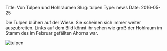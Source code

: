 Title: Von Tulpen und Hohlräumen
Slug: tulpen
Type: news
Date: 2016-05-25

Die Tulpen blühen auf der Wiese. Sie scheinen sich immer weiter auszubreiten. Links auf dem Bild könnt ihr sehen wie groß der Hohlraum im Stamm des im Februar gefällten Ahorns war.

<img src="/images/16_mai.png" alt="tulpen"/>

